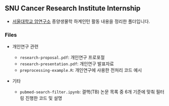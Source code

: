 ## SNU Cancer Research Institute Internship

* [서울대학교 암연구소](https://cri.snu.ac.kr/) 종양생물학 하계인턴 활동 내용을 정리한 폴더입니다.

### Files
* 개인연구 관련
  * `research-proposal.pdf`: 개인연구 프로포절 
  * `research-presentation.pdf`: 개인연구 발표자료 
  * `preprocessing-example.R`: 개인연구에 사용한 전처리 코드 예시

* 기타
  * `pubmed-search-filter.ipynb`: 결핵(TB) 논문 목록 중 6개 기준에 맞춰 필터링 진행한 코드 및 설명

